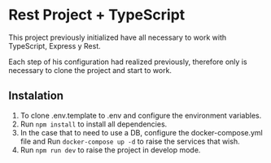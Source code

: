 # Rest Project + TypeScript

This project previously initialized have all necessary to work with TypeScript, Express y Rest.

Each step of his configuration had realized previously, therefore only is necessary to clone the project and start to work.

## Instalation

1. To clone .env.template to .env and configure the environment variables.
2. Run `npm install` to install all dependencies.
3. In the case that to need to use a DB, configure the docker-compose.yml file and Run `docker-compose up -d` to raise the services that wish.
4. Run `npm run dev` to raise the project in develop mode.
